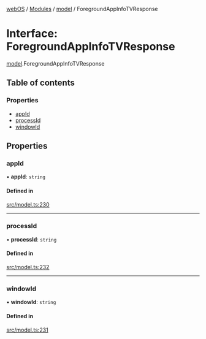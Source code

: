 [webOS](../README.md) / [Modules](../modules.md) / [model](../modules/model.md) / ForegroundAppInfoTVResponse

# Interface: ForegroundAppInfoTVResponse

[model](../modules/model.md).ForegroundAppInfoTVResponse

## Table of contents

### Properties

- [appId](model.ForegroundAppInfoTVResponse.md#appid)
- [processId](model.ForegroundAppInfoTVResponse.md#processid)
- [windowId](model.ForegroundAppInfoTVResponse.md#windowid)

## Properties

### appId

• **appId**: `string`

#### Defined in

[src/model.ts:230](https://github.com/Dabolus/webos-tv/blob/405e2bb/src/model.ts#L230)

___

### processId

• **processId**: `string`

#### Defined in

[src/model.ts:232](https://github.com/Dabolus/webos-tv/blob/405e2bb/src/model.ts#L232)

___

### windowId

• **windowId**: `string`

#### Defined in

[src/model.ts:231](https://github.com/Dabolus/webos-tv/blob/405e2bb/src/model.ts#L231)
